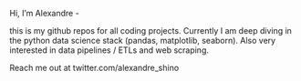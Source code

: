 Hi, I’m Alexandre - 

this is my github repos for all coding projects. Currently I am deep diving in the python data science stack (pandas, matplotlib, seaborn). Also very interested in data pipelines / ETLs and web scraping.

Reach me out at twitter.com/alexandre_shino

<!---
alexandreshinohara/alexandreshinohara is a ✨ special ✨ repository because its `README.md` (this file) appears on your GitHub profile.
You can click the Preview link to take a look at your changes.
--->
